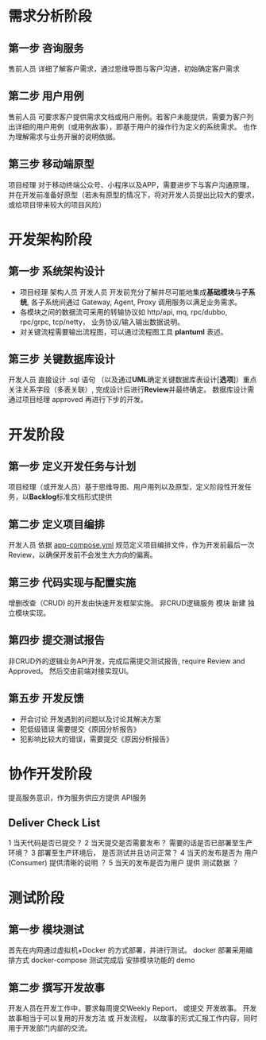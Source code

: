 # 需求分析阶段
## 第一步 咨询服务
售前人员 详细了解客户需求，通过思维导图与客户沟通，初始确定客户需求

## 第二步 用户用例
售前人员 可要求客户提供需求文档或用户用例。若客户未能提供，需要为客户列出详细的用户用例（或用例故事），即基于用户的操作行为定义的系统需求。 也作为理解需求与业务开展的说明依据。

## 第三步 移动端原型
项目经理 对于移动终端公众号、小程序以及APP，需要进步下与客户沟通原理，并在开发前准备好原型（若未有原型的情况下，将对开发人员提出比较大的要求，或给项目带来较大的项目风险）

# 开发架构阶段
## 第一步 系统架构设计
- 项目经理 架构人员 开发人员 开发前充分了解并尽可能地集成**基础模块**与**子系统**, 各子系统间通过 Gateway, Agent, Proxy 调用服务以满足业务需求。 
- 各模块之间的数据流可采用的转输协议如 http/api, mq, rpc/dubbo, rpc/grpc, tcp/netty， 业务协议/输入输出数据说明。
- 对关键流程需要输出流程图，可以通过流程图工具 **plantuml** 表述。 

## 第三步 关键数据库设计
开发人员 直接设计 .sql 语句 （以及通过**UML**确定关键数据库表设计[**选项**]）重点关注关系字段（多表关联）, 完成设计后进行**Review**并最终确定。
数据库设计需通过项目经理 approved 再进行下步的开发。

# 开发阶段

## 第一步 定义开发任务与计划
项目经理（或开发人员）基于思维导图、用户用列以及原型，定义阶段性开发任务，以**Backlog**标准文档形式提供

## 第二步 定义项目编排
开发人员 依据 [app-compose.yml](https://github.com/kequandian/dev_docs/blob/master/app-compose.yml)  规范定义项目编排文件，作为开发前最后一次Review，以确保开发前不会发生大方向的偏离。

## 第三步 代码实现与配置实施
增删改查（CRUD) 的开发由快速开发框架实施。 非CRUD逻辑服务 模块 新建 独立模块实现。

## 第四步 提交测试报告
非CRUD外的逻辑业务API开发，完成后需提交测试报告, require Review and Approved。 然后交由前端对接实现UI。

## 第五步 开发反馈

- 开会讨论 开发遇到的问题以及讨论其解决方案
- 犯低级错误 需要提交《原因分析报告》
- 犯影响比较大的错误，需要提交《原因分析报告》

# 协作开发阶段
提高服务意识，作为服务供应方提供 API服务

## Deliver Check List
1	当天代码是否已提交？
2	当天提交是否需要发布？ 需要的话是否已部署至生产环境？ 
3	部署至生产环境后， 是否测试并且访问正常？ 
4	当天的发布是否为 用户 (Consumer)  提供清晰的说明 ？
5	当天的发布是否为用户 提供 测试数据 ？

# 测试阶段

## 第一步 模块测试
首先在内网通过虚拟机+Docker 的方式部署，并进行测试。 docker 部署采用编排方式  docker-compose
测试完成后 安排模块功能的 demo

## 第二步 撰写开发故事
开发人员在开发工作中，要求每周提交Weekly Report， 或提交 开发故事。
开发故事相当于可以复用的开发方法 或 开发流程， 以故事的形式汇报工作内容，同时用于开发部门内部的交流。

